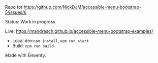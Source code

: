 Repo for https://github.com/NickDJM/accessible-menu-bootstrap-5/issues/6

Status: Work in progress

Live: https://mandrasch.github.io/accessible-menu-bootstrap-examples/

- Local dev:`npm install`, `npm run start`
- Build: `npm run build`

Made with Eleventy.
